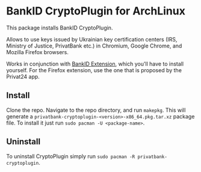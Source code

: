 BankID CryptoPlugin for ArchLinux
=================================

This package installs BankID CryptoPlugin.

Allows to use keys issued by Ukrainian key certification centers (IRS, Ministry of Justice, PrivatBank etc.) in Chromium, Google Chrome, and Mozilla Firefox browsers.

Works in conjunction with [BankID Extension](https://chrome.google.com/webstore/detail/bankid-cryptoplugin/pgfbdgicjmhenccemcijooffohcdanic), which you'll have to install yourself. For the Firefox extension, use the one that is proposed by the Privat24 app.

## Install

Clone the repo. Navigate to the repo directory, and run `makepkg`. This will generate a `privatbank-cryptoplugin-<version>-x86_64.pkg.tar.xz` package file. To install it just run `sudo pacman -U <package-name>`.

## Uninstall

To uninstall CryptoPlugin simply run `sudo pacman -R privatbank-cryptoplugin`.
